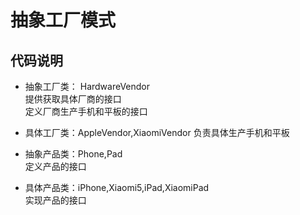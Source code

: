 # 抽象工厂模式

## 代码说明

* 抽象工厂类： HardwareVendor  
提供获取具体厂商的接口  
定义厂商生产手机和平板的接口  

* 具体工厂类：AppleVendor,XiaomiVendor
负责具体生产手机和平板  

* 抽象产品类：Phone,Pad  
定义产品的接口  

* 具体产品类：iPhone,Xiaomi5,iPad,XiaomiPad  
实现产品的接口  